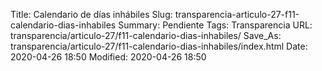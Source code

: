 Title: Calendario de días inhábiles
Slug: transparencia-articulo-27-f11-calendario-dias-inhabiles
Summary: Pendiente
Tags: Transparencia
URL: transparencia/articulo-27/f11-calendario-dias-inhabiles/
Save_As: transparencia/articulo-27/f11-calendario-dias-inhabiles/index.html
Date: 2020-04-26 18:50
Modified: 2020-04-26 18:50


 



